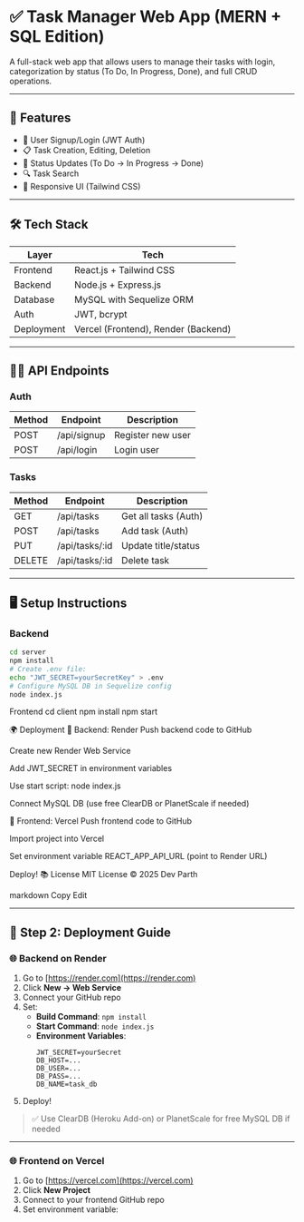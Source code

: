 # ✅ Task Manager Web App (MERN + SQL Edition)

A full-stack web app that allows users to manage their tasks with login, categorization by status (To Do, In Progress, Done), and full CRUD operations.

---

## 🚀 Features

- 🔐 User Signup/Login (JWT Auth)
- 📋 Task Creation, Editing, Deletion
- 🔄 Status Updates (To Do → In Progress → Done)
- 🔍 Task Search
- 📱 Responsive UI (Tailwind CSS)

---

## 🛠️ Tech Stack

| Layer      | Tech                           |
|------------|--------------------------------|
| Frontend   | React.js + Tailwind CSS        |
| Backend    | Node.js + Express.js           |
| Database   | MySQL with Sequelize ORM       |
| Auth       | JWT, bcrypt                    |
| Deployment | Vercel (Frontend), Render (Backend) |

---

## 🧑‍💻 API Endpoints

### Auth
| Method | Endpoint       | Description          |
|--------|----------------|----------------------|
| POST   | /api/signup     | Register new user    |
| POST   | /api/login      | Login user           |

### Tasks
| Method | Endpoint           | Description              |
|--------|--------------------|--------------------------|
| GET    | /api/tasks         | Get all tasks (Auth)     |
| POST   | /api/tasks         | Add task (Auth)          |
| PUT    | /api/tasks/:id     | Update title/status      |
| DELETE | /api/tasks/:id     | Delete task              |

---

## 🖥️ Setup Instructions

### Backend
```bash
cd server
npm install
# Create .env file:
echo "JWT_SECRET=yourSecretKey" > .env
# Configure MySQL DB in Sequelize config
node index.js
```
Frontend
cd client
npm install
npm start

🌍 Deployment
🔧 Backend: Render
Push backend code to GitHub

Create new Render Web Service

Add JWT_SECRET in environment variables

Use start script: node index.js

Connect MySQL DB (use free ClearDB or PlanetScale if needed)

💅 Frontend: Vercel
Push frontend code to GitHub

Import project into Vercel

Set environment variable REACT_APP_API_URL (point to Render URL)

Deploy!
📚 License
MIT License
© 2025 Dev Parth

markdown
Copy
Edit

---

## 🚀 Step 2: Deployment Guide

### 🌐 Backend on Render

1. Go to [https://render.com](https://render.com)
2. Click **New → Web Service**
3. Connect your GitHub repo
4. Set:
   - **Build Command**: `npm install`
   - **Start Command**: `node index.js`
   - **Environment Variables**:
     ```
     JWT_SECRET=yourSecret
     DB_HOST=...
     DB_USER=...
     DB_PASS=...
     DB_NAME=task_db
     ```
5. Deploy!

> ✅ Use ClearDB (Heroku Add-on) or PlanetScale for free MySQL DB if needed

---

### 🌐 Frontend on Vercel

1. Go to [https://vercel.com](https://vercel.com)
2. Click **New Project**
3. Connect to your frontend GitHub repo
4. Set environment variable:
